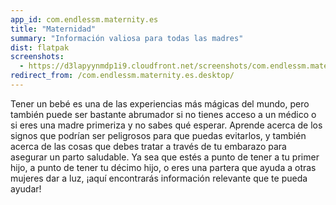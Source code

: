 ```yaml
---
app_id: com.endlessm.maternity.es
title: "Maternidad"
summary: "Información valiosa para todas las madres"
dist: flatpak
screenshots:
  - https://d3lapyynmdp1i9.cloudfront.net/screenshots/com.endlessm.maternity.es/C/com.endlessm.maternity.es-screenshot1.jpg
redirect_from: /com.endlessm.maternity.es.desktop/
---
```


<p>Tener un bebé es una de las experiencias más mágicas del mundo, pero también puede ser bastante abrumador si  no tienes acceso a un médico o si eres una madre primeriza y no sabes qué esperar. Aprende acerca de los signos que podrían ser peligrosos para que puedas evitarlos, y también acerca de las cosas que debes tratar a través de tu embarazo para asegurar un parto saludable. Ya sea que estés a punto de tener a tu primer hijo, a punto de tener tu décimo hijo, o eres una partera que ayuda a otras mujeres dar a luz, ¡aquí encontrarás información relevante que te pueda ayudar!</p>